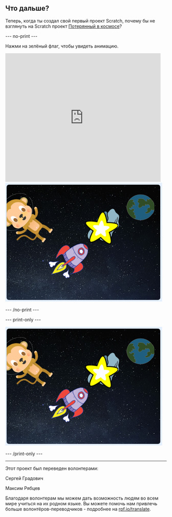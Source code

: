 ## Что дальше?

Теперь, когда ты создал свой первый проект Scratch, почему бы не взглянуть на Scratch проект [Потерянный в космосе](https://projects.raspberrypi.org/ru-RU/projects/lost-in-space?utm_source=pathway&utm_medium=whatnext&utm_campaign=projects)?

--- no-print ---

Нажми на зелёный флаг, чтобы увидеть анимацию.

<div class="scratch-preview">
  <iframe allowtransparency="true" width="485" height="402" src="https://scratch.mit.edu/projects/embed/350292741/?autostart=false" frameborder="0" scrolling="no"></iframe>
  <img src="images/space-final.png">
</div>

--- /no-print ---

--- print-only ---

![Завершённый проект](images/space-final.png)

--- /print-only ---


***
Этот проект был переведен волонтерами:

Сергей Градович

Максим Рябцев

Благодаря волонтерам мы можем дать возможность людям во всем мире учиться на их родном языке. Вы можете помочь нам привлечь больше волонтёров-переводчиков - подробнее на [rpf.io/translate](https://rpf.io/translate).
